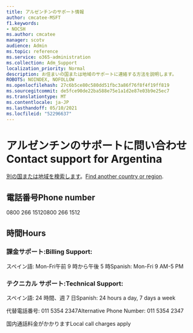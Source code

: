 ```yaml
---
title: アルゼンチンのサポート情報
author: cmcatee-MSFT
f1.keywords:
- NOCSH
ms.author: cmcatee
manager: scotv
audience: Admin
ms.topic: reference
ms.service: o365-administration
ms.collection: Adm_Support
localization_priority: Normal
description: お住まいの国または地域のサポートに連絡する方法を説明します。
ROBOTS: NOINDEX, NOFOLLOW
ms.openlocfilehash: 27c6b5ce80c580dd51fbc3a86f76f8f4f19ff819
ms.sourcegitcommit: de5fce90de22ba588e75e1a1d2e87e03b9e25ec7
ms.translationtype: MT
ms.contentlocale: ja-JP
ms.lasthandoff: 05/10/2021
ms.locfileid: "52296637"
---
```

# <a name="contact-support-for-argentina"></a><span data-ttu-id="17f18-103">アルゼンチンのサポートに問い合わせ</span><span class="sxs-lookup"><span data-stu-id="17f18-103">Contact support for Argentina</span></span>

<span data-ttu-id="17f18-104">[別の国または地域を検索します](../../business-video/get-help-support.md)。</span><span class="sxs-lookup"><span data-stu-id="17f18-104">[Find another country or region](../../business-video/get-help-support.md).</span></span>

## <a name="phone-number"></a><span data-ttu-id="17f18-105">電話番号</span><span class="sxs-lookup"><span data-stu-id="17f18-105">Phone number</span></span>
<span data-ttu-id="17f18-106">0800 266 1512</span><span class="sxs-lookup"><span data-stu-id="17f18-106">0800 266 1512</span></span>

## <a name="hours"></a><span data-ttu-id="17f18-107">時間</span><span class="sxs-lookup"><span data-stu-id="17f18-107">Hours</span></span>
### <a name="billing-support"></a><span data-ttu-id="17f18-108">課金サポート:</span><span class="sxs-lookup"><span data-stu-id="17f18-108">Billing Support:</span></span>

<span data-ttu-id="17f18-109">スペイン語: Mon-Fri午前 9 時から午後 5 時</span><span class="sxs-lookup"><span data-stu-id="17f18-109">Spanish: Mon-Fri 9 AM-5 PM</span></span>

### <a name="technical-support"></a><span data-ttu-id="17f18-110">テクニカル サポート:</span><span class="sxs-lookup"><span data-stu-id="17f18-110">Technical Support:</span></span>

<span data-ttu-id="17f18-111">スペイン語: 24 時間、週 7 日</span><span class="sxs-lookup"><span data-stu-id="17f18-111">Spanish: 24 hours a day, 7 days a week</span></span>

<span data-ttu-id="17f18-112">代替電話番号: 011 5354 2347</span><span class="sxs-lookup"><span data-stu-id="17f18-112">Alternative Phone Number: 011 5354 2347</span></span>

<span data-ttu-id="17f18-113">国内通話料金がかかります</span><span class="sxs-lookup"><span data-stu-id="17f18-113">Local call charges apply</span></span>
